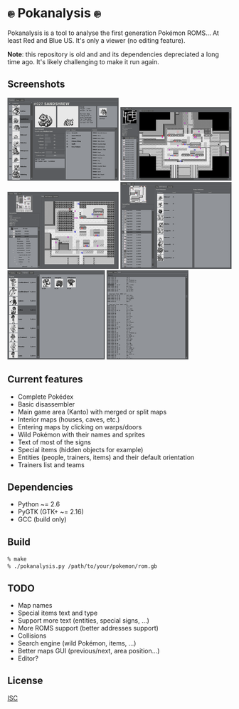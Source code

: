 # ![#pokeball#](img/pokeball.png) Pokanalysis ![#pokeball#](img/pokeball.png)

Pokanalysis is a tool to analyse the first generation Pokémon ROMS… At least
Red and Blue US. It's only a viewer (no editing feature).

**Note**: this repository is old and and its dependencies depreciated a long
time ago. It's likely challenging to make it run again.

## Screenshots

<a href="img/pokedex-sandshrew.png"><img src="img/small_pokedex-sandshrew.png" alt="Pokédex (Sandshrew)" /></a>
<a href="img/area-cerulean.png"><img src="img/small_area-cerulean.png" alt="Area (Cerulean city)" /></a>
<a href="img/viridian-city.png"><img src="img/small_viridian-city.png" alt="Viridian city" /></a>
<a href="img/safari-wild-pkmn.png"><img src="img/small_safari-wild-pkmn.png" alt="Wild Pokémon in Safari" /></a>
<a href="img/trainers-erika.png"><img src="img/small_trainers-erika.png" alt="Erika trainer" /></a>
<a href="img/disasm-pallet-script.png"><img src="img/small_disasm-pallet-script.png" alt="Disassembler (Pallet town script)" /></a>

## Current features

- Complete Pokédex
- Basic disassembler
- Main game area (Kanto) with merged or split maps
- Interior maps (houses, caves, etc.)
- Entering maps by clicking on warps/doors
- Wild Pokémon with their names and sprites
- Text of most of the signs
- Special items (hidden objects for example)
- Entities (people, trainers, items) and their default orientation
- Trainers list and teams

## Dependencies

- Python ~= 2.6
- PyGTK (GTK+ ~= 2.16)
- GCC (build only)

## Build

```shell
% make
% ./pokanalysis.py /path/to/your/pokemon/rom.gb
```

## TODO

- Map names
- Special items text and type
- Support more text (entities, special signs, …)
- More ROMS support (better addresses support)
- Collisions
- Search engine (wild Pokémon, items, …)
- Better maps GUI (previous/next, area position…)
- Editor?

## License

[ISC](https://www.isc.org/licenses/)
